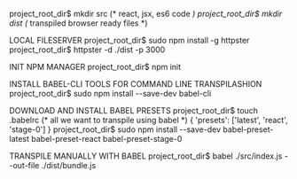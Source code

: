 project_root_dir$ mkdir src			(* react, jsx, es6 code *)
project_root_dir$ mkdir dist		(* transpiled browser ready files *)


LOCAL FILESERVER
project_root_dir$ sudo npm install -g httpster
project_root_dir$ httpster -d ./dist -p 3000


INIT NPM MANAGER
project_root_dir$ npm init


INSTALL BABEL-CLI TOOLS FOR COMMAND LINE TRANSPILASHION
project_root_dir$ sudo npm install --save-dev babel-cli


DOWNLOAD AND INSTALL BABEL PRESETS
project_root_dir$ touch .babelrc	(* all we want to transpile using babel *)
	{ 'presets': ['latest', 'react', 'stage-0'] }
project_root_dir$ sudo npm install --save-dev babel-preset-latest babel-preset-react babel-preset-stage-0


TRANSPILE MANUALLY WITH BABEL
project_root_dir$ babel ./src/index.js --out-file ./dist/bundle.js


